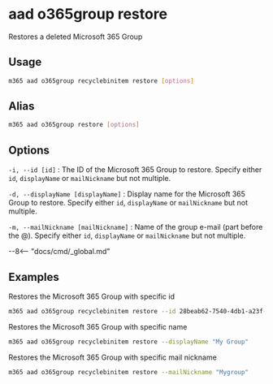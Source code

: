 # aad o365group restore

Restores a deleted Microsoft 365 Group

## Usage

```sh
m365 aad o365group recyclebinitem restore [options]
```

## Alias

```sh
m365 aad o365group restore [options]
```

## Options

`-i, --id [id]`
: The ID of the Microsoft 365 Group to restore. Specify either `id`, `displayName` or `mailNickname` but not multiple.

`-d, --displayName [displayName]`
: Display name for the Microsoft 365 Group to restore. Specify either `id`, `displayName` or `mailNickname` but not multiple.

`-m, --mailNickname [mailNickname]`
: Name of the group e-mail (part before the @). Specify either `id`, `displayName` or `mailNickname` but not multiple.

--8<-- "docs/cmd/_global.md"

## Examples

Restores the Microsoft 365 Group with specific id

```sh
m365 aad o365group recyclebinitem restore --id 28beab62-7540-4db1-a23f-29a6018a3848
```

Restores the Microsoft 365 Group with specific name

```sh
m365 aad o365group recyclebinitem restore --displayName "My Group"
```

Restores the Microsoft 365 Group with specific mail nickname

```sh
m365 aad o365group recyclebinitem restore --mailNickname "Mygroup"
```
